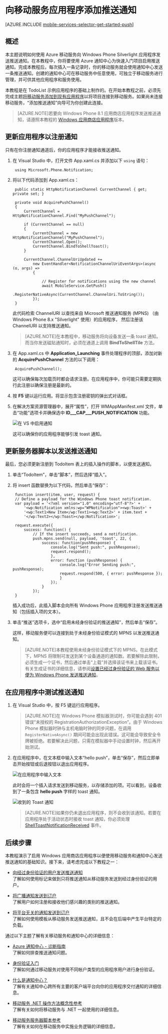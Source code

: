 <properties 
	pageTitle="向移动服务应用程序添加推送通知（Windows 应用商店）| 移动开发人员中心" 
	description="了解如何使用 Azure 移动服务和通知中心将推送通知发送到 Windows 应用商店应用程序。" 
	services="mobile-services,notification-hubs" 
	documentationCenter="windows" 
	authors="ggailey777" 
	manager="dwrede" 
	editor=""/>

<tags 
	ms.service="mobile-services" 
	ms.date="06/11/2015" 
	wacn.date="07/25/2015"/>


#  向移动服务应用程序添加推送通知

[AZURE.INCLUDE [mobile-services-selector-get-started-push](../includes/mobile-services-selector-get-started-push.md)]

## 概述

本主题说明如何使用 Azure 移动服务向 Windows Phone Silverlight 应用程序发送推送通知。在本教程中，你将要使用 Azure 通知中心为快速入门项目启用推送通知。完成本教程后，每次插入一条记录时，你的移动服务就会使用通知中心发送一条推送通知。创建的通知中心可在移动服务中任意使用，可独立于移动服务进行管理，并可供其他应用程序和服务使用。

本教程是在 TodoList 示例应用程序的基础上制作的。在开始本教程之前，必须先完成主题[将移动服务添加到现有应用程序]以将项目连接到移动服务。如果尚未连接移动服务，“添加推送通知”向导可为你创建此连接。

>[AZURE.NOTE]若要向 Windows Phone 8.1 应用商店应用程序发送推送通知，请遵照本教程的 [Windows 应用商店应用程序](/documentation/articles/mobile-services-javascript-backend-windows-store-dotnet-get-started-push)版本。

## <a id="update-app"></a>更新应用程序以注册通知

只有在你注册通知通道后，你的应用程序才能接收推送通知。

1. 在 Visual Studio 中，打开文件 App.xaml.cs 并添加以下 `using` 语句：

        using Microsoft.Phone.Notification;

3. 将以下代码添加到 App.xaml.cs：
	
        public static HttpNotificationChannel CurrentChannel { get; private set; }

        private void AcquirePushChannel()
        {
            CurrentChannel = HttpNotificationChannel.Find("MyPushChannel");

            if (CurrentChannel == null)
            {
                CurrentChannel = new HttpNotificationChannel("MyPushChannel");
                CurrentChannel.Open();
                CurrentChannel.BindToShellToast();
            }

            CurrentChannel.ChannelUriUpdated +=
                new EventHandler<NotificationChannelUriEventArgs>(async (o, args) =>
                {

                    // Register for notifications using the new channel
                    await MobileService.GetPush()
                        .RegisterNativeAsync(CurrentChannel.ChannelUri.ToString());
                });
        }

    此代码检索 ChannelURI 以查找来自 Microsoft 推送通知服务 (MPNS) （由 Windows Phone 8.x "Silverlight" 使用）的应用程序， 然后注册该 ChannelURI 以支持推送通知。

	>[AZURE.NOTE]在本教程中，移动服务将向设备发送一条 toast 通知。而当你发送磁贴通知时，必须在通道上调用 **BindToShellTile** 方法。

4. 在 App.xaml.cs 中 **Application_Launching** 事件处理程序的顶部，添加对新的 **AcquirePushChannel** 方法的以下调用：

        AcquirePushChannel();

	这可以确保每次加载页时都会请求注册。在应用程序中，你可能只需要定期执行此注册以确保注册是最新的。

5. 按 **F5** 键以运行应用。将显示包含注册密钥的弹出式对话框。
  
6.	在解决方案资源管理器中，展开“属性”，打开 WMAppManifest.xml 文件，单击“功能”选项卡并确保选中 **ID___CAP___PUSH_NOTIFICATION** 功能。

   	![在 VS 中启用通知](./media/mobile-services-javascript-backend-windows-phone-get-started-push/mobile-app-enable-push-wp8.png)

   	这可以确保你的应用程序能够引发 toast 通知。

## <a id="update-scripts"></a>更新服务器脚本以发送推送通知

最后，您必须更新注册到 TodoItem 表上的插入操作的脚本，以便发送通知。

1. 单击“TodoItem”，单击“脚本”，然后选择“插入”。 

2. 将 insert 函数替换为以下代码，然后单击“保存”：

		function insert(item, user, request) {
		// Define a payload for the Windows Phone toast notification.
		var payload = '<?xml version="1.0" encoding="utf-8"?>' +
		    '<wp:Notification xmlns:wp="WPNotification"><wp:Toast>' +
		    '<wp:Text1>New Item</wp:Text1><wp:Text2>' + item.text + 
		    '</wp:Text2></wp:Toast></wp:Notification>';
		
		request.execute({
		    success: function() {
		        // If the insert succeeds, send a notification.
		    	push.mpns.send(null, payload, 'toast', 22, {
		            success: function(pushResponse) {
		                console.log("Sent push:", pushResponse);
						request.respond();
		                },              
		                error: function (pushResponse) {
		                    console.log("Error Sending push:", pushResponse);
							request.respond(500, { error: pushResponse });
		                    }
		                });
		            }
		        });      
		}

	插入成功后，此插入脚本会向所有 Windows Phone 应用程序注册发送推送通知（包括插入项的文本）。

3. 单击“推送”选项卡，选中“启用未经身份验证的推送通知”，然后单击“保存”。

	这样，移动服务便可以连接到处于未经身份验证模式的 MPNS 以发送推送通知。

	>[AZURE.NOTE]本教程使用未经身份验证模式下的 MPNS。在此模式下，MPNS 将限制可发送到某个设备通道的通知数。若要解除此限制，必须生成一个证书，然后通过单击“上载”并选择该证书来上载该证书。有关生成证书的详细信息，请参阅[设置已经过身份验证的 Web 服务以便为 Windows Phone 发送推送通知]。

## <a id="test"></a>在应用程序中测试推送通知

1. 在 Visual Studio 中，按 F5 键运行应用程序。

    >[AZURE.NOTE]在 Windows Phone 模拟器测试时，你可能会遇到 401 错误“未授权的 RegistrationAuthorizationException”。由于 Windows Phone 模拟器时钟与主机电脑时钟的同步问题，在调用 `RegisterNativeAsync()` 期间可能会出现此错误。这可能会导致安全令牌被拒绝。若要解决此问题，只需在模拟器中手动设置时钟，然后再开始测试。

5. 在应用程序中，在文本框中输入文本“hello push”，单击“保存”，然后立即单击开始按钮或后退按钮以退出应用程序。

   	![在应用程序中输入文本](./media/mobile-services-javascript-backend-windows-phone-get-started-push/mobile-quickstart-push3-wp8.png)

  	此时会将一个插入请求发送到移动服务，以存储添加的项。可以看到，设备收到了一条包含 **hello push** 字样的 toast 通知。

   ![收到的 Toast 通知](./media/mobile-services-javascript-backend-windows-phone-get-started-push/mobile-quickstart-push5-wp8.png)

   >[AZURE.NOTE]如果你仍未退出应用程序，则不会收到该通知。若要在应用程序处于活动状态时接收 toast 通知，你必须处理 [ShellToastNotificationReceived](http://msdn.microsoft.com/zh-cn/library/windowsphone/develop/microsoft.phone.notification.httpnotificationchannel.shelltoastnotificationreceived.aspx) 事件。

##  <a name="next-steps"></a>后续步骤

本教程演示了启用 Windows 应用商店应用程序以便使用移动服务和通知中心发送推送通知的基础知识。接下来，请考虑完成以下教程之一：

+ [向经过身份验证的用户发送推送通知](/documentation/articles/mobile-services-javascript-backend-windows-phone-push-notifications-app-users)<br/>了解如何使用标记来做到只将推送通知从移动服务发送到经过身份验证的用户。

+ [将广播通知发送到订户](/documentation/articles/notification-hubs-windows-phone-send-breaking-news)<br/>了解用户如何注册和接收他们感兴趣的类别的推送通知。

+ [将平台无关的通知发送到订户](/documentation/articles/notification-hubs-aspnet-cross-platform-notify-users)<br/>了解如何使用模板从移动服务发送推送通知，且不会在后端中产生平台特定的负载。


通过以下主题了解有关移动服务和通知中心的详细信息：

* [Azure 通知中心 - 诊断指南](/documentation/articles/notification-hubs-diagnosing)<br/>了解如何排查推送通知问题。

* [身份验证入门 ]<br/>了解如何通过移动服务对使用不同帐户类型的应用程序用户进行身份验证。

* [什么是通知中心？] <br/>了解有关通知中心跨所有主要的客户端平台向你的应用程序交付通知的详细信息。

* [移动服务 .NET 操作方法概念性参考]<br/>了解有关如何将移动服务与 .NET 一起使用的详细信息。

* [移动服务服务器脚本参考]<br/>了解有关如何在移动服务中实施业务逻辑的详细信息。

<!-- Anchors. -->

<!-- Images. -->


<!-- URLs. -->

[Submit an app page]: http://go.microsoft.com/fwlink/p/?LinkID=266582
[My Applications]: http://go.microsoft.com/fwlink/p/?LinkId=262039
[Live SDK for Windows]: http://go.microsoft.com/fwlink/p/?LinkId=262253
[将移动服务添加到现有应用程序]: /documentation/articles/mobile-services-windows-phone-get-started-data
[身份验证入门 ]: /documentation/articles/mobile-services-windows-phone-get-started-users
[设置已经过身份验证的 Web 服务以便为 Windows Phone 发送推送通知]: http://msdn.microsoft.com/zh-cn/library/windowsphone/develop/ff941099(v=vs.105).aspx

[移动服务服务器脚本参考]: /documentation/articles/mobile-services-how-to-use-server-scripts
[移动服务 .NET 操作方法概念性参考]: /documentation/articles/mobile-services-windows-dotnet-how-to-use-client-library
[What are Notification Hubs?]: /documentation/articles/notification-hubs-overview
[Send push notifications to authenticated users]: /documentation/articles/mobile-services-javascript-backend-windows-phone-push-notifications-app-users
[什么是通知中心？]: /documentation/articles/notification-hubs-overview
[Send broadcast notifications to subscribers]: /documentation/articles/notification-hubs-windows-phone-send-breaking-news
[Send template-based notifications to subscribers]: /documentation/articles/notification-hubs-windows-phone-send-localized-breaking-news
<!---HONumber=HO63-->